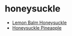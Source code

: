 # honeysuckle

 * [Lemon Balm Honeysuckle](../../index/l/lemon-balm-honeysuckle-366697.json)
 * [Honeysuckle Pineapple](../../index/h/honeysuckle-pineapple.json)
